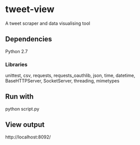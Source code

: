 # tweet-view
A tweet scraper and data visualising tool


## Dependencies
Python 2.7

### Libraries
unittest, csv, requests, requests_oauthlib, json, time, datetime, BaseHTTPServer, SocketServer, threading, mimetypes

## Run with
python script.py

## View output
http://localhost:8092/
